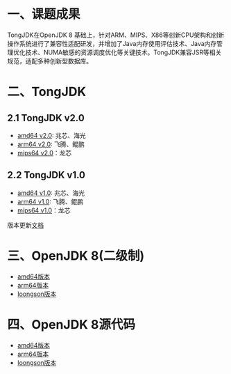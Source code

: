 # 一、课题成果

TongJDK在OpenJDK 8 基础上，针对ARM、MIPS、X86等创新CPU架构和创新操作系统进行了兼容性适配研发，并增加了Java内存使用评估技术、Java内存管理优化技术、NUMA敏感的资源调度优化等关键技术。TongJDK兼容JSR等相关规范，适配多种创新型数据库。


# 二、TongJDK

## 2.1 TongJDK v2.0

- [amd64 v2.0](http://182.92.208.39/jdk/tongtech/amd64/tongtech-openjdk-amd64-v2.0.tar.gz): 兆芯、海光
- [arm64 v2.0](http://182.92.208.39/jdk/tongtech/arm64/tongtech-openjdk-arm64-v2.0.tar.gz): 飞腾、鲲鹏
- [mips64 v2.0](http://182.92.208.39/jdk/tongtech/mips64/tongtech-openjdk-mips64-v2.0.tar.gz)：龙芯

## 2.2 TongJDK v1.0

- [amd64 v1.0](http://182.92.208.39/jdk/tongtech/amd64/tongtech-openjdk-amd64-v1.0.tar.gz): 兆芯、海光
- [arm64 v1.0](http://182.92.208.39/jdk/tongtech/arm64/tongtech-openjdk-arm64-v1.0.tar.gz): 飞腾、鲲鹏
- [mips64 v1.0]()：龙芯


版本更新[文档](http://182.92.208.39/jdk/tongtech/arm64/readme)

# 三、OpenJDK 8(二级制)

- [amd64版本](http://182.92.208.39/jdk/community/amd64/readme)
- [arm64版本](http://182.92.208.39/jdk/community/arm64/readme)
- [loongson版本](http://182.92.208.39/jdk/community/loongson/loongson_openjdk8.1.7-jdk8u282b08-linux-loongson3a.tar.gz)

# 四、OpenJDK 8源代码

- [amd64版本](https://openjdk-sources.osci.io/openjdk8/openjdk8u302-ga.tar.xz)
- [arm64版本](http://hg.openjdk.java.net/aarch64-port/jdk8u-shenandoah/archive/f7f1e6a9ee97.zip)
- [loongson版本](http://hg.loongnix.org/)

